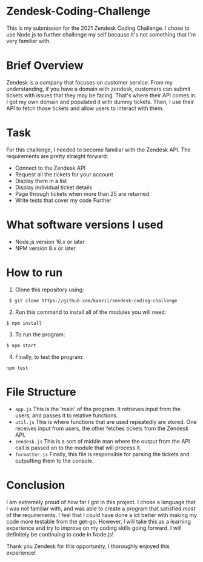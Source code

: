 # Zendesk-Coding-Challenge
This is my submission for the 2021 Zendesk Coding Challenge. I chose to use Node.js to further challenge my self because it's not something that I'm very familiar with. 

# Brief Overview
Zendesk is a company that focuses on customer service. From my understanding, if you have a domain with zendesk, customers can submit tickets with issues that they may be facing. That's where their API comes in. I got my own domain and populated it with dummy tickets. Then, I use their API to fetch those tickets and allow users to interact with them.

# Task
For this challenge, I needed to become familiar with the Zendesk API. The requirements are pretty straight forward:
- Connect to the Zendesk API
- Request all the tickets for your account
- Display them in a list
- Display individual ticket details
- Page through tickets when more than 25 are returned
- Write tests that cover my code
Further

# What software versions I used
 - Node.js version 16.x or later
 - NPM version 8.x or later

# How to run
1. Clone this repository using:
```
 $ git clone https://github.com/kaazii/zendesk-coding-challenge
```
2. Run this command to install all of the modules you will need:
```
$ npm install
```
3. To run the program:
```
$ npm start
```
4. Finally, to test the program:
```
npm test
```
# File Structure
- `app.js` This is the 'main' of the program. It retrieves input from the users, and passes it to relative functions.
- `util.js` This is where functions that are used repeatedly are stored. One receives input from users, the other fetches tickets from the Zendesk API.
- `zendesk.js` This is a sort of middle man where the output from the API call is passed on to the module that will process it.
- `formatter.js` Finally, this file is responsible for parsing the tickets and outputting them to the console.

# Conclusion
I am extremely proud of how far I got in this project. I chose a language that I was not familiar with, and was able to create a program that satisfied *most* of the requirements. I feel that I could have done a lot better with making my code more testable from the get-go. However, I will take this as a learning experience and try to improve on my coding skills going forward. I will definitely be continuing to code in Node.js! 

Thank you Zendesk for this opportunity, I thoroughly enjoyed this experience!
